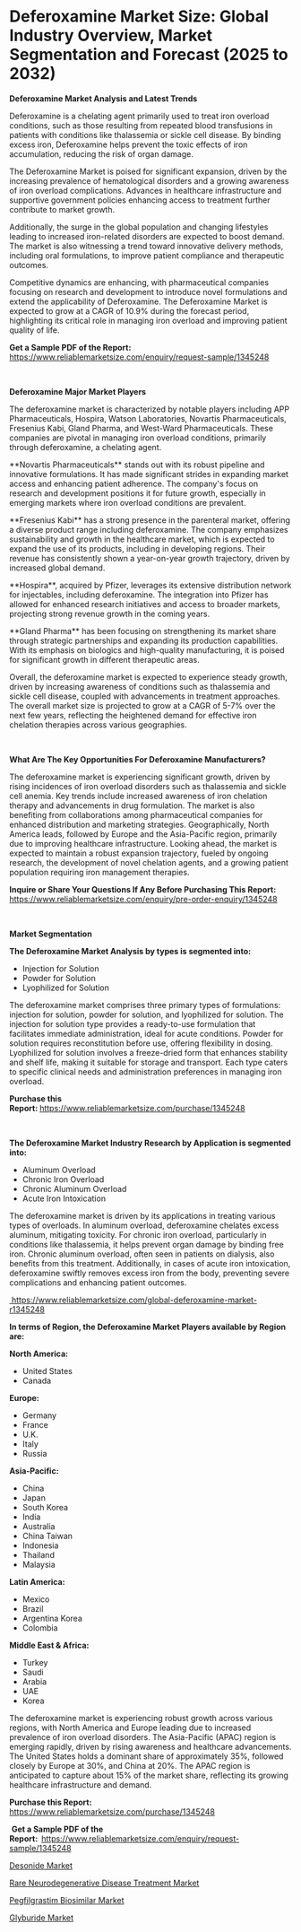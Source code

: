 <p><h1>Deferoxamine Market Size: Global Industry Overview, Market Segmentation and Forecast (2025 to 2032)</h1></p><p><strong>Deferoxamine Market Analysis and Latest Trends</strong></p>
<p><p>Deferoxamine is a chelating agent primarily used to treat iron overload conditions, such as those resulting from repeated blood transfusions in patients with conditions like thalassemia or sickle cell disease. By binding excess iron, Deferoxamine helps prevent the toxic effects of iron accumulation, reducing the risk of organ damage.</p><p>The Deferoxamine Market is poised for significant expansion, driven by the increasing prevalence of hematological disorders and a growing awareness of iron overload complications. Advances in healthcare infrastructure and supportive government policies enhancing access to treatment further contribute to market growth. </p><p>Additionally, the surge in the global population and changing lifestyles leading to increased iron-related disorders are expected to boost demand. The market is also witnessing a trend toward innovative delivery methods, including oral formulations, to improve patient compliance and therapeutic outcomes. </p><p>Competitive dynamics are enhancing, with pharmaceutical companies focusing on research and development to introduce novel formulations and extend the applicability of Deferoxamine. The Deferoxamine Market is expected to grow at a CAGR of 10.9% during the forecast period, highlighting its critical role in managing iron overload and improving patient quality of life.</p></p>
<p><strong>Get a Sample PDF of the Report:&nbsp;</strong> <a href="https://www.reliablemarketsize.com/enquiry/request-sample/1345248?utm_campaign=2038&utm_medium=2&utm_source=Github&utm_content=ia&utm_term=08032025&utm_id=deferoxamine">https://www.reliablemarketsize.com/enquiry/request-sample/1345248</a></p>
<p>&nbsp;</p>
<p><strong>Deferoxamine Major Market Players</strong></p>
<p><p>The deferoxamine market is characterized by notable players including APP Pharmaceuticals, Hospira, Watson Laboratories, Novartis Pharmaceuticals, Fresenius Kabi, Gland Pharma, and West-Ward Pharmaceuticals. These companies are pivotal in managing iron overload conditions, primarily through deferoxamine, a chelating agent.</p><p>**Novartis Pharmaceuticals** stands out with its robust pipeline and innovative formulations. It has made significant strides in expanding market access and enhancing patient adherence. The company's focus on research and development positions it for future growth, especially in emerging markets where iron overload conditions are prevalent.</p><p>**Fresenius Kabi** has a strong presence in the parenteral market, offering a diverse product range including deferoxamine. The company emphasizes sustainability and growth in the healthcare market, which is expected to expand the use of its products, including in developing regions. Their revenue has consistently shown a year-on-year growth trajectory, driven by increased global demand.</p><p>**Hospira**, acquired by Pfizer, leverages its extensive distribution network for injectables, including deferoxamine. The integration into Pfizer has allowed for enhanced research initiatives and access to broader markets, projecting strong revenue growth in the coming years.</p><p>**Gland Pharma** has been focusing on strengthening its market share through strategic partnerships and expanding its production capabilities. With its emphasis on biologics and high-quality manufacturing, it is poised for significant growth in different therapeutic areas.</p><p>Overall, the deferoxamine market is expected to experience steady growth, driven by increasing awareness of conditions such as thalassemia and sickle cell disease, coupled with advancements in treatment approaches. The overall market size is projected to grow at a CAGR of 5-7% over the next few years, reflecting the heightened demand for effective iron chelation therapies across various geographies.</p></p>
<p>&nbsp;</p>
<p><strong>What Are The Key Opportunities For Deferoxamine Manufacturers?</strong></p>
<p><p>The deferoxamine market is experiencing significant growth, driven by rising incidences of iron overload disorders such as thalassemia and sickle cell anemia. Key trends include increased awareness of iron chelation therapy and advancements in drug formulation. The market is also benefiting from collaborations among pharmaceutical companies for enhanced distribution and marketing strategies. Geographically, North America leads, followed by Europe and the Asia-Pacific region, primarily due to improving healthcare infrastructure. Looking ahead, the market is expected to maintain a robust expansion trajectory, fueled by ongoing research, the development of novel chelation agents, and a growing patient population requiring iron management therapies.</p></p>
<p><strong>Inquire or Share Your Questions If Any Before Purchasing This Report:</strong> <a href="https://www.reliablemarketsize.com/enquiry/pre-order-enquiry/1345248?utm_campaign=2038&utm_medium=2&utm_source=Github&utm_content=ia&utm_term=08032025&utm_id=deferoxamine">https://www.reliablemarketsize.com/enquiry/pre-order-enquiry/1345248</a></p>
<p>&nbsp;</p>
<p><strong>Market Segmentation</strong></p>
<p><strong>The Deferoxamine Market Analysis by types is segmented into:</strong></p>
<p><ul><li>Injection for Solution</li><li>Powder for Solution</li><li>Lyophilized for Solution</li></ul></p>
<p><p>The deferoxamine market comprises three primary types of formulations: injection for solution, powder for solution, and lyophilized for solution. The injection for solution type provides a ready-to-use formulation that facilitates immediate administration, ideal for acute conditions. Powder for solution requires reconstitution before use, offering flexibility in dosing. Lyophilized for solution involves a freeze-dried form that enhances stability and shelf life, making it suitable for storage and transport. Each type caters to specific clinical needs and administration preferences in managing iron overload.</p></p>
<p><strong>Purchase this Report:&nbsp;</strong><a href="https://www.reliablemarketsize.com/purchase/1345248?utm_campaign=2038&utm_medium=2&utm_source=Github&utm_content=ia&utm_term=08032025&utm_id=deferoxamine">https://www.reliablemarketsize.com/purchase/1345248</a></p>
<p>&nbsp;</p>
<p><strong>The Deferoxamine Market Industry Research by Application is segmented into:</strong></p>
<p><ul><li>Aluminum Overload</li><li>Chronic Iron Overload</li><li>Chronic Aluminum Overload</li><li>Acute Iron Intoxication</li></ul></p>
<p><p>The deferoxamine market is driven by its applications in treating various types of overloads. In aluminum overload, deferoxamine chelates excess aluminum, mitigating toxicity. For chronic iron overload, particularly in conditions like thalassemia, it helps prevent organ damage by binding free iron. Chronic aluminum overload, often seen in patients on dialysis, also benefits from this treatment. Additionally, in cases of acute iron intoxication, deferoxamine swiftly removes excess iron from the body, preventing severe complications and enhancing patient outcomes.</p></p>
<p><a href="https://www.reliablemarketsize.com/global-deferoxamine-market-r1345248?utm_campaign=2038&utm_medium=2&utm_source=Github&utm_content=ia&utm_term=08032025&utm_id=deferoxamine">&nbsp;https://www.reliablemarketsize.com/global-deferoxamine-market-r1345248</a></p>
<p><strong>In terms of Region, the Deferoxamine Market Players available by Region are:</strong></p>
<p>
    <p> <strong> North America: </strong>
        <ul>
            <li>United States</li>
            <li>Canada</li>
        </ul>
        </p> 
    <p> <strong> Europe: </strong>
        <ul>
            <li>Germany</li>
            <li>France</li>
            <li>U.K.</li>
            <li>Italy</li>
            <li>Russia</li>
        </ul>
        </p> 
    <p> <strong> Asia-Pacific: </strong>
        <ul>
            <li>China</li>
            <li>Japan</li>
            <li>South Korea</li>
            <li>India</li>
            <li>Australia</li>
            <li>China Taiwan</li>
            <li>Indonesia</li>
            <li>Thailand</li>
            <li>Malaysia</li>
        </ul>
        </p> 
    <p> <strong> Latin America: </strong>
        <ul>
            <li>Mexico</li>
            <li>Brazil</li>
            <li>Argentina Korea</li>
            <li>Colombia</li>
        </ul>
        </p> 
    <p> <strong> Middle East & Africa: </strong>
        <ul>
            <li>Turkey</li>
            <li>Saudi</li>
            <li>Arabia</li>
            <li>UAE</li>
            <li>Korea</li>
        </ul>
    </p>
    </p>
<p><p>The deferoxamine market is experiencing robust growth across various regions, with North America and Europe leading due to increased prevalence of iron overload disorders. The Asia-Pacific (APAC) region is emerging rapidly, driven by rising awareness and healthcare advancements. The United States holds a dominant share of approximately 35%, followed closely by Europe at 30%, and China at 20%. The APAC region is anticipated to capture about 15% of the market share, reflecting its growing healthcare infrastructure and demand.</p></p>
<p><strong>Purchase this Report: </strong><a href="https://www.reliablemarketsize.com/purchase/1345248?utm_campaign=2038&utm_medium=2&utm_source=Github&utm_content=ia&utm_term=08032025&utm_id=deferoxamine">https://www.reliablemarketsize.com/purchase/1345248</a></p>
<p>&nbsp;<strong>Get a Sample PDF of the Report:&nbsp;&nbsp;</strong><a href="https://www.reliablemarketsize.com/enquiry/request-sample/1345248?utm_campaign=2038&utm_medium=2&utm_source=Github&utm_content=ia&utm_term=08032025&utm_id=deferoxamine">https://www.reliablemarketsize.com/enquiry/request-sample/1345248</a></p>
<p><strong></strong></p>
<p><p><a href="https://github.com/santosh758595/Market-Research-Report-List-7/blob/main/desonide-market.md?utm_campaign=2038&utm_medium=2&utm_source=Github&utm_content=ia&utm_term=08032025&utm_id=deferoxamine">Desonide Market</a></p><p><a href="https://github.com/alawnhvicay/Market-Research-Report-List-1/blob/main/rare-neurodegenerative-disease-treatment-market.md?utm_campaign=2038&utm_medium=2&utm_source=Github&utm_content=ia&utm_term=08032025&utm_id=deferoxamine">Rare Neurodegenerative Disease Treatment Market</a></p><p><a href="https://github.com/ranewknaller/Market-Research-Report-List-1/blob/main/pegfilgrastim-biosimilar-market.md?utm_campaign=2038&utm_medium=2&utm_source=Github&utm_content=ia&utm_term=08032025&utm_id=deferoxamine">Pegfilgrastim Biosimilar Market</a></p><p><a href="https://github.com/wraggfomath/Market-Research-Report-List-1/blob/main/glyburide-market.md?utm_campaign=2038&utm_medium=2&utm_source=Github&utm_content=ia&utm_term=08032025&utm_id=deferoxamine">Glyburide Market</a></p></p>
